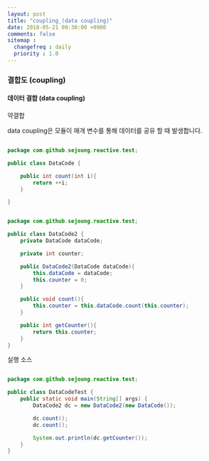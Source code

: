 ```yaml
---
layout: post
title: "coupling_(data coupling)"
date: 2018-05-21 09:30:00 +0900
comments: false
sitemap :
  changefreq : daily
  priority : 1.0
---
```


### 결합도 (coupling)

#### 데이터 결합 (data coupling)
 
약결합

data coupling은 모듈이 매개 변수를 통해 데이터를 공유 할 때 발생합니다.

```java

package com.github.sejoung.reactive.test;

public class DataCode {

    public int count(int i){
        return ++i;
    }

}


```

```java

package com.github.sejoung.reactive.test;

public class DataCode2 {
    private DataCode dataCode;

    private int counter;

    public DataCode2(DataCode dataCode){
        this.dataCode = dataCode;
        this.counter = 0;
    }

    public void count(){
        this.counter = this.dataCode.count(this.counter);
    }

    public int getCounter(){
        return this.counter;
    }
}


```
실행 소스 

```java

package com.github.sejoung.reactive.test;

public class DataCodeTest {
    public static void main(String[] args) {
        DataCode2 dc = new DataCode2(new DataCode());

        dc.count();
        dc.count();

        System.out.println(dc.getCounter());
    }
}


```